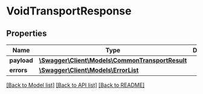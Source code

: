 # VoidTransportResponse

## Properties
Name | Type | Description | Notes
------------ | ------------- | ------------- | -------------
**payload** | [**\Swagger\Client\Models\CommonTransportResult**](CommonTransportResult.md) |  | [optional] 
**errors** | [**\Swagger\Client\Models\ErrorList**](ErrorList.md) |  | [optional] 

[[Back to Model list]](../../README.md#documentation-for-models) [[Back to API list]](../../README.md#documentation-for-api-endpoints) [[Back to README]](../../README.md)

